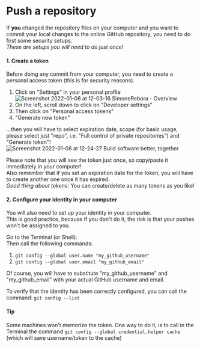# Push a repository

If **you** changed the repository files on your computer and you want to commit your local changes to the online GitHub repository, you need to do first some security setups.  
*These are setups you will need to do just once!*

#### 1. Create a token
Before doing any commit from your computer, you need to create a personal access token (this is for security reasons).
1. Click on "Settings" in your personal profile
![Screenshot 2022-01-06 at 12-03-16 SimoneRebora - Overview](https://user-images.githubusercontent.com/29945305/148373395-339aab43-a843-416d-9ba1-19242b2afc79.png)
2. On the left, scroll down to click on "Developer settings"
3. Then click on "Personal access tokens"
4. "Generate new token"

...then you will have to select expiration date, scope (for basic usage, please select just "repo", i.e. "Full control of private repositories") and "Generate token"!  
![Screenshot 2022-01-06 at 12-24-27 Build software better, together](https://user-images.githubusercontent.com/29945305/148375773-4ee1ef5b-3bc5-439c-b943-a4f77907509c.png)

Please note that you will see the token just once, so copy/paste it immediately in your computer!  
Also remember that if you set an expiration date for the token, you will have to create another one once it has expired.  
*Good thing about tokens:* You can create/delete as many tokens as you like!

#### 2. Configure your identity in your computer
You will also need to set up your identity in your computer.  
This is good practice, because if you don't do it, the risk is that your pushes won't be assigned to you.  

Go to the Terminal (or Shell).  
Then call the following commands:
1. `git config --global user.name "my_github_username"`
2. `git config --global user.email "my_github_email"`

Of course, you will have to substitute "my_github_username" and "my_github_email" with your actual GitHub username and email.  

To verify that the identity has been correctly configured, you can call the command: `git config --list`

#### Tip

Some machines won't memorize the token. One way to do it, is to call in the Terminal the command `git config --global credential.helper cache` (which will save username/token to the cache)